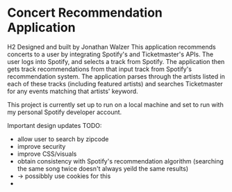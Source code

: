 # Concert Recommendation Application
H2 Designed and built by Jonathan Walzer
This application recommends concerts to a user by integrating Spotify's and Ticketmaster's APIs. The user logs into Spotify,
and selects a track from Spotify. The application then gets track recommendations from that input track from Spotify's recommendation
system. The application parses through the artists listed in each of these tracks (including featured artists) and searches Ticketmaster
for any events matching that artists' keyword.

This project is currently set up to run on a local machine and set to run with my personal Spotify developer account.

Important design updates TODO:
- allow user to search by zipcode 
- improve security
- improve CSS/visuals
- obtain consistency with Spotify's recommendation algorithm (searching the same song twice doesn't always yeild the same results)
- -> possibbly use cookies for this
- 
